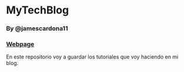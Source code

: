 # MyTechBlog
### By @jamescardona11


### [Webpage](jamescardona11.com/)


En este repositorio voy a guardar los tutoriales que voy haciendo en mi blog.


